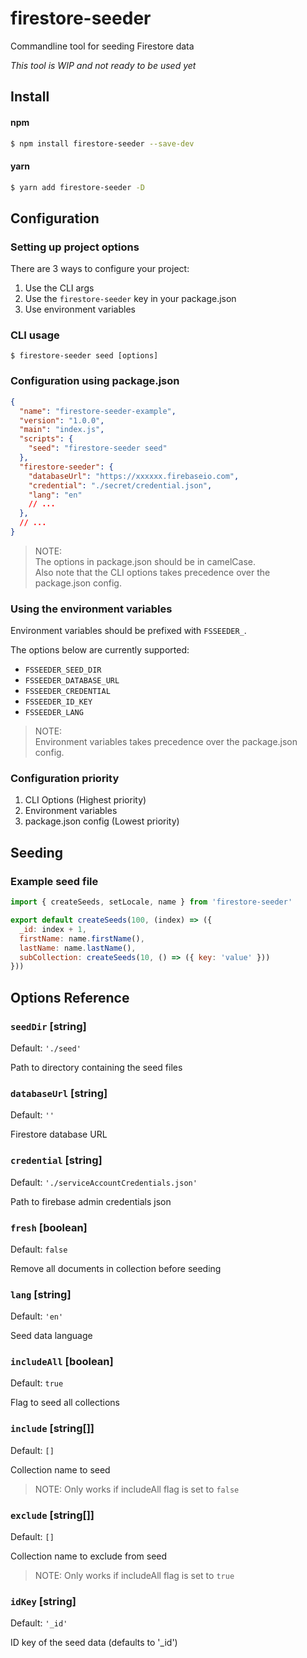 # firestore-seeder

Commandline tool for seeding Firestore data

*This tool is WIP and not ready to be used yet*

## Install

#### npm

```bash
$ npm install firestore-seeder --save-dev
```

#### yarn

```bash
$ yarn add firestore-seeder -D
```

## Configuration

### Setting up project options

There are 3 ways to configure your project:

1. Use the CLI args
2. Use the `firestore-seeder` key in your package.json
3. Use environment variables

### CLI usage

```
$ firestore-seeder seed [options]
```

### Configuration using package.json

```json
{
  "name": "firestore-seeder-example",
  "version": "1.0.0",
  "main": "index.js",
  "scripts": {
    "seed": "firestore-seeder seed"
  },
  "firestore-seeder": {
    "databaseUrl": "https://xxxxxx.firebaseio.com",
    "credential": "./secret/credential.json",
    "lang": "en"
    // ...
  },
  // ...
}
```

> NOTE:  
> The options in package.json should be in camelCase.  
> Also note that the CLI options takes precedence over the package.json config.

### Using the environment variables

Environment variables should be prefixed with `FSSEEDER_`.

The options below are currently supported:

- `FSSEEDER_SEED_DIR`
- `FSSEEDER_DATABASE_URL`
- `FSSEEDER_CREDENTIAL`
- `FSSEEDER_ID_KEY`
- `FSSEEDER_LANG`

> NOTE:  
> Environment variables takes precedence over the package.json config.

### Configuration priority

1. CLI Options (Highest priority)
2. Environment variables
3. package.json config (Lowest priority)

## Seeding

### Example seed file

```js
import { createSeeds, setLocale, name } from 'firestore-seeder'

export default createSeeds(100, (index) => ({
  _id: index + 1,
  firstName: name.firstName(),
  lastName: name.lastName(),
  subCollection: createSeeds(10, () => ({ key: 'value' }))
}))
```

## Options Reference

### `seedDir` [string]

Default: `'./seed'`

Path to directory containing the seed files

### `databaseUrl` [string]

Default: `''`

Firestore database URL

### `credential` [string]

Default: `'./serviceAccountCredentials.json'`

Path to firebase admin credentials json

### `fresh` [boolean]

Default: `false`

Remove all documents in collection before seeding

### `lang` [string]

Default: `'en'`

Seed data language

### `includeAll` [boolean]

Default: `true`

Flag to seed all collections

### `include` [string[]]

Default: `[]`

Collection name to seed
> NOTE: Only works if includeAll flag is set to `false`

### `exclude` [string[]]

Default: `[]`

Collection name to exclude from seed
> NOTE: Only works if includeAll flag is set to `true`

### `idKey` [string]

Default: `'_id'`

ID key of the seed data (defaults to '_id')

